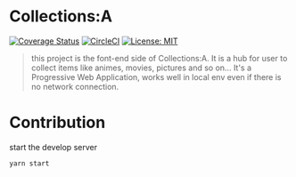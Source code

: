 # Collections:A

[![Coverage Status](https://coveralls.io/repos/github/everbrez/Collections-A/badge.svg?branch=master)](https://coveralls.io/github/everbrez/Collections-A?branch=master)
[![CircleCI](https://circleci.com/gh/everbrez/Collections-A.svg?style=shield)](https://circleci.com/gh/everbrez/Collections-A)
[![License: MIT](https://img.shields.io/badge/License-MIT-yellow.svg)](https://opensource.org/licenses/MIT)

> this project is the font-end side of Collections:A. It is a hub for user to collect items like animes, movies, pictures and so on... 
> It's a Progressive Web Application, works well in local env even if there is no network connection.

# Contribution

start the develop server

```bash
yarn start
```
